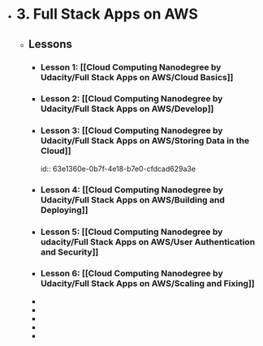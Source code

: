 - # 3. Full Stack Apps on AWS
	- ## Lessons
		- ### Lesson 1: [[Cloud Computing Nanodegree by Udacity/Full Stack Apps on AWS/Cloud Basics]]
		- ### Lesson 2: [[Cloud Computing Nanodegree by Udacity/Full Stack Apps on AWS/Develop]]
		- ### Lesson 3: [[Cloud Computing Nanodegree by Udacity/Full Stack Apps on AWS/Storing Data in the Cloud]]
		  id:: 63e1360e-0b7f-4e18-b7e0-cfdcad629a3e
		- ### Lesson 4: [[Cloud Computing Nanodegree by Udacity/Full Stack Apps on AWS/Building and Deploying]]
		- ### Lesson 5: [[Cloud Computing Nanodegree by udacity/Full Stack Apps on AWS/User Authentication and Security]]
		- ### Lesson 6: [[Cloud Computing Nanodegree by Udacity/Full Stack Apps on AWS/Scaling and Fixing]]
		-
		-
		-
		-
		-